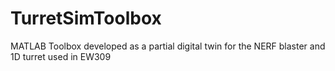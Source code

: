 # TurretSimToolbox
MATLAB Toolbox developed as a partial digital twin for the NERF blaster and 1D turret used in EW309
